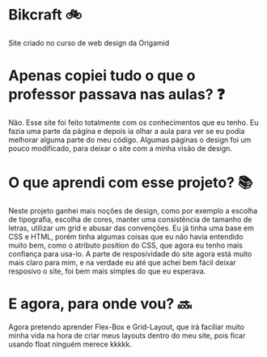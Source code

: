 # Bikcraft :bike:
Site criado no curso de web design da Origamid

# Apenas copiei tudo o que o professor passava nas aulas? :question:
Não. Esse site foi feito totalmente com os conhecimentos que eu tenho. Eu fazia uma parte da página e depois ia olhar a aula para ver se eu podia melhorar alguma parte do meu código. Algumas páginas o design foi um pouco modificado, para deixar o site com a minha visão de design.

# O que aprendi com esse projeto? :books:
Neste projeto ganhei mais noções de design, como por exemplo a escolha de tipografia, escolha de cores, manter uma consistência de tamanho de letras, utilizar um grid e abusar das convenções. Eu já tinha uma base em CSS e HTML, porém tinha algumas coisas que eu não havia entendido muito bem, como o atributo position do CSS, que agora eu tenho mais confiança para usa-lo. A parte de resposividade do site agora está muito mais claro para mim, e na verdade eu até que achei bem fácil deixar resposivo o site, foi bem mais simples do que eu esperava.

# E agora, para onde vou? :soon:
Agora pretendo aprender Flex-Box e Grid-Layout, que irá faciliar muito minha vida na hora de criar meus layouts dentro do meu site, pois ficar usando float ninguém merece kkkkk.
